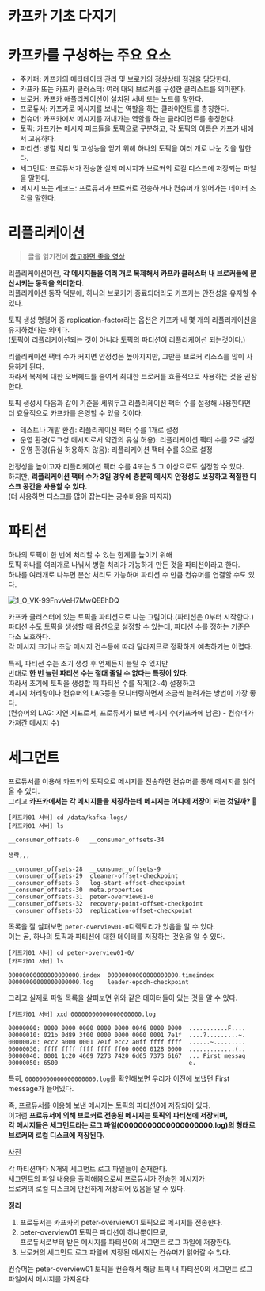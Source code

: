 # 카프카 기초 다지기   
# 카프카를 구성하는 주요 요소   

* 주키퍼: 카프카의 메타데이터 관리 및 브로커의 정상상태 점검을 담당한다.       
* 카프카 또는 카프카 클러스터: 여러 대의 브로커를 구성한 클러스트를 의미한다.         
* 브로커: 카프카 애플리케이션이 설치된 서버 또는 노드를 말한다.          
* 프로듀서: 카프카로 메시지를 보내는 역할을 하는 클라이언트를 총칭한다.           
* 컨슈머: 카프카에서 메시지를 꺼내가는 역할을 하는 클라이언트를 총칭한다.      
* 토픽: 카프카는 메시지 피드들을 토픽으로 구분하고, 각 토픽의 이름은 카프카 내에서 고유하다.         
* 파티션: 병렬 처리 및 고성능을 얻기 위해 하나의 토픽을 여러 개로 나눈 것을 말한다.     
* 세그먼트: 프로듀서가 전송한 실제 메시지가 브로커의 로컬 디스크에 저장되는 파일을 말한다.     
* 메시지 또는 레코드: 프로듀서가 브로커로 전송하거나 컨슈머가 읽어가는 데이터 조각을 말한다.   

# 리플리케이션   
> 글을 읽기전에 [참고하면 좋을 영상](https://www.youtube.com/watch?v=qpEEoGpWVig&ab_channel=%EB%8D%B0%EB%B8%8C%EC%9B%90%EC%98%81DVWY)
     
리플리케이션이란, **각 메시지들을 여러 개로 복제해서 카프카 클러스터 내 브로커들에 분산시키는 동작을 의미한다.**        
리플리케이션 동작 덕분에, 하나의 브로커가 종료되더라도 카프카는 안전성을 유지할 수 있다.    
  
토픽 생성 명령어 중 replication-factor라는 옵션은 카프카 내 몇 개의 리플리케이션을 유지하겠다는 의미다.     
(토픽이 리플리케이션되는 것이 아니라 토픽의 파티션이 리플리케이션 되는것이다.)     

리플리케이션 팩터 수가 커지면 안정성은 높아지지만, 그만큼 브로커 리소스를 많이 사용하게 된다.     
따라서 복제에 대한 오버헤드를 줄여서 최대한 브로커를 효율적으로 사용하는 것을 권장한다.   
  
토픽 생성시 다음과 같이 기준을 세워두고 리플리케이션 팩터 수를 설정해 사용한다면 더 효율적으로 카프카를 운영할 수 있을 것이다.     
      
* 테스트나 개발 환경: 리플리케이션 팩터 수를 1개로 설정         
* 운영 환경(로그성 메시지로서 약간의 유실 허용): 리플리케이션 팩터 수를 2로 설정       
* 운영 환경(유실 허용하지 않음): 리플리케이션 팩터 수를 3으로 설정     
    
안정성을 높이고자 리플리케이션 팩터 수를 4또는 5 그 이상으로도 설정할 수 있다.       
하지만, **리플리케이션 팩터 수가 3일 경우에 충분히 메시지 안정성도 보장하고 적절한 디스크 공간을 사용할 수 있다.**    
(더 사용하면 디스크를 많이 잡는다는 공수비용을 따지자)   

# 파티션     

하나의 토픽이 한 번에 처리할 수 있는 한계를 높이기 위해       
토픽 하나를 여러개로 나눠서 병렬 처리가 가능하게 만든 것을 파티션이라고 한다.    
하나를 여러개로 나누면 분산 처리도 가능하며 파티션 수 만큼 컨슈머를 연결할 수도 있다.    

![1_O_VK-99FnvVeH7MwQEEhDQ](https://user-images.githubusercontent.com/50267433/148417444-51d80f5d-cb82-42d5-a34b-d89c465ec0b8.png)   
   
카프카 클러스터에 있는 토픽을 파티션으로 나눈 그림이다.(파티션은 0부터 시작한다.)      
파티션 수도 토픽을 생성할 때 옵션으로 설정할 수 있는데, 파티션 수를 정하는 기준은 다소 모호하다.      
각 메시지 크기나 초당 메시지 건수등에 따라 달라지므로 정확하게 예측하기는 어렵다.    
         
특히, 파티션 수는 초기 생성 후 언제든지 늘릴 수 있지만          
반대로 **한 번 늘린 파티션 수는 절대 줄일 수 없다는 특징이 있다.**            
따라서 초기에 토픽을 생성할 때 파티션 수를 작게(2~4) 설정하고        
메시지 처리량이나 컨슈머의 LAG등을 모니터링하면서 조금씩 늘려가는 방법이 가장 좋다.     
(컨슈머의 LAG: 지연 지표로서, 프로듀서가 보낸 메시지 수(카프카에 남은) - 컨슈머가 가져간 메시지 수)       

# 세그먼트  
  
프로듀서를 이용해 카프카의 토픽으로 메시지를 전송하면 컨슈머를 통해 메시지를 읽어 올 수 있다.           
그리고 **카프카에서는 각 메시지들을 저장하는데 메시지는 어디에 저장이 되는 것일까? 🤔**        

```console
[카프카01 서버] cd /data/kafka-logs/
[카프카01 서버] ls
```
```console
__consumer_offsets-0   __consumer_offsets-34

생략,,,

__consumer_offsets-28  __consumer_offsets-9
__consumer_offsets-29  cleaner-offset-checkpoint
__consumer_offsets-3   log-start-offset-checkpoint
__consumer_offsets-30  meta.properties
__consumer_offsets-31  peter-overview01-0
__consumer_offsets-32  recovery-point-offset-checkpoint
__consumer_offsets-33  replication-offset-checkpoint
```
목록을 잘 살펴보면 `peter-overview01-0`디렉토리가 있음을 알 수 있다.    
이는 곧, 하나의 토픽과 파티션에 대한 데이터를 저장하는 것임을 알 수 있다.     

```console
[카프카01 서버] cd peter-overview01-0/
[카프카01 서버] ls
```
```console
00000000000000000000.index  00000000000000000000.timeindex
00000000000000000000.log    leader-epoch-checkpoint
```
그리고 실제로 파일 목록을 살펴보면 위와 같은 데이터들이 있는 것을 알 수 있다.    

```console
[카프카01 서버] xxd 00000000000000000000.log
```
```console
00000000: 0000 0000 0000 0000 0000 0046 0000 0000  ...........F....
00000010: 021b 0d89 3f00 0000 0000 0000 0001 7e1f  ....?.........~.
00000020: ecc2 a000 0001 7e1f ecc2 a0ff ffff ffff  ......~.........
00000030: ffff ffff ffff ffff ff00 0000 0128 0000  .............(..
00000040: 0001 1c20 4669 7273 7420 6d65 7373 6167  ... First messag
00000050: 6500                                     e.
```
특히, `00000000000000000000.log`를 확인해보면 우리가 이전에 보냈던 First message가 들어있다.      
        
즉, 프로듀서를 이용해 보낸 메시지는 토픽의 파티션0에 저장되어 있다.            
이처럼 **프로듀서에 의해 브로커로 전송된 메시지는 토픽의 파티션에 저장되며,**        
**각 메시지들은 세그먼트라는 로그 파일(00000000000000000000.log)의 형태로 브로커의 로컬 디스크에 저장된다.**      

[사진](#)  
   
각 파티션마다 N개의 세그먼트 로그 파일들이 존재한다.      
세그먼트의 파일 내용을 출력해봄으로써 프로듀서가 전송한 메시지가     
브로커의 로컬 디스크에 안전하게 저장되어 있음을 알 수 있다.    
  
**정리**
1. 프로듀서는 카프카의 peter-overview01 토픽으로 메시지를 전송한다.    
2. peter-overview01 토픽은 파티션이 하나뿐이므로,   
   프로듀서로부터 받은 메시지를 파티션0의 세그먼트 로그 파일에 저장한다.    
3. 브로커의 세그먼트 로그 파일에 저장된 메시지는 컨슈머가 읽어갈 수 있다.  

컨슈머는 peter-overview01 토픽을 컨슘해서 해당 토픽 내 파티션0의 세그먼트 로그 파일에서 메시지를 가져온다.   
